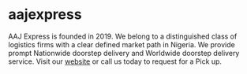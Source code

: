 # aajexpress
AAJ Express is founded in 2019. We belong to a distinguished class of logistics firms with a clear defined market path in Nigeria. We provide prompt Nationwide doorstep delivery and Worldwide doorstep delivery service. Visit our [website](https://www.aaj.netlify.app) or call us today to request for a Pick up.
